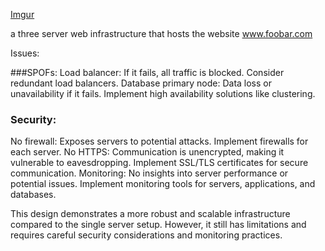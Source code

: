 [Imgur](https://imgur.com/VYs8oKB)

a three server web infrastructure that hosts the website www.foobar.com

Issues:

###SPOFs:
Load balancer: If it fails, all traffic is blocked. Consider redundant load balancers.
Database primary node: Data loss or unavailability if it fails. Implement high availability solutions like clustering.

### Security:
No firewall: Exposes servers to potential attacks. Implement firewalls for each server.
No HTTPS: Communication is unencrypted, making it vulnerable to eavesdropping. Implement SSL/TLS certificates for secure communication.
Monitoring: No insights into server performance or potential issues. Implement monitoring tools for servers, applications, and databases.

This design demonstrates a more robust and scalable infrastructure compared to the single server setup. However, it still has limitations and requires careful security considerations and monitoring practices.
